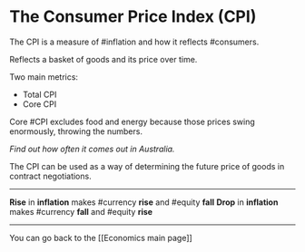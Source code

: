 # The Consumer Price Index (CPI)

The CPI is a measure of #inflation and how it reflects #consumers.

Reflects a basket of goods and its price over time. 

Two main metrics:
- Total CPI
- Core CPI

Core #CPI excludes food and energy because those prices swing enormously, throwing the numbers.

*Find out how often it comes out in Australia.*

The CPI can be used as a way of determining the future price of goods in contract negotiations.

---
**Rise** in **inflation** makes #currency **rise** and #equity **fall**
**Drop** in **inflation** makes #currency **fall** and #equity **rise**

---

You can go back to the [[Economics main page]]
